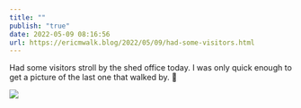 ```yaml
---
title: ""
publish: "true"
date: 2022-05-09 08:16:56
url: https://ericmwalk.blog/2022/05/09/had-some-visitors.html
---
```


Had some visitors stroll by the shed office today. I was only quick enough to get a picture of the last one that walked by. 🦌


![](https://ericmwalk.blog/uploads/2022/9ed4988059.jpg)